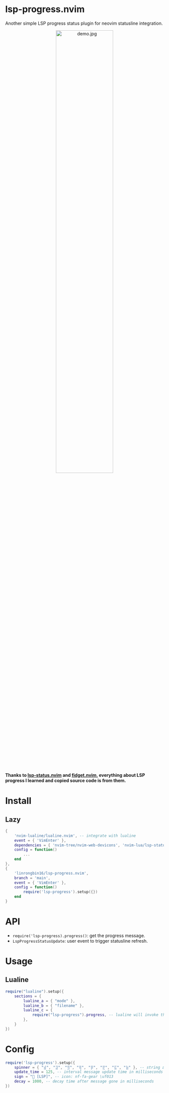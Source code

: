 # lsp-progress.nvim

Another simple LSP progress status plugin for neovim statusline integration.

<p align="center">
  <img
    alt="demo.jpg"
    src="https://raw.githubusercontent.com/linrongbin16/lsp-progress.nvim/main/demo.jpg"
    width="60%"
  />
</p>

**Thanks to [lsp-status.nvim](https://github.com/nvim-lua/lsp-status.nvim) and [fidget.nvim](https://github.com/j-hui/fidget.nvim), everything about LSP progress I learned and copied source code is from them.**

# Install

## Lazy

```lua
{
    'nvim-lualine/lualine.nvim', -- integrate with lualine
    event = { 'VimEnter' },
    dependencies = { 'nvim-tree/nvim-web-devicons', 'nvim-lua/lsp-status.nvim' },
    config = function()
        ...
    end
},
{
    'linrongbin16/lsp-progress.nvim',
    branch = 'main',
    event = { 'VimEnter' },
    config = function()
        require('lsp-progress').setup({})
    end
}
```

# API

- `require('lsp-progress).progress()`: get the progress message.
- `LspProgressStatusUpdate`: user event to trigger statusline refresh.

# Usage

## Lualine

```lua
require("lualine").setup({
    sections = {
		lualine_a = { "mode" },
		lualine_b = { "filename" },
		lualine_c = {
            require("lsp-progress").progress, -- lualine will invoke this function to get lsp progress message.
        },
    }
})
```

# Config

```lua
require('lsp-progress').setup({
    spinner = { "⣾", "⣽", "⣻", "⢿", "⡿", "⣟", "⣯", "⣷" }, -- string array that animated the status
    update_time = 125, -- interval message update time in milliseconds
    sign = " [LSP]", -- icon: nf-fa-gear \uf013
    decay = 1000, -- decay time after message gone in milliseconds
})
```

